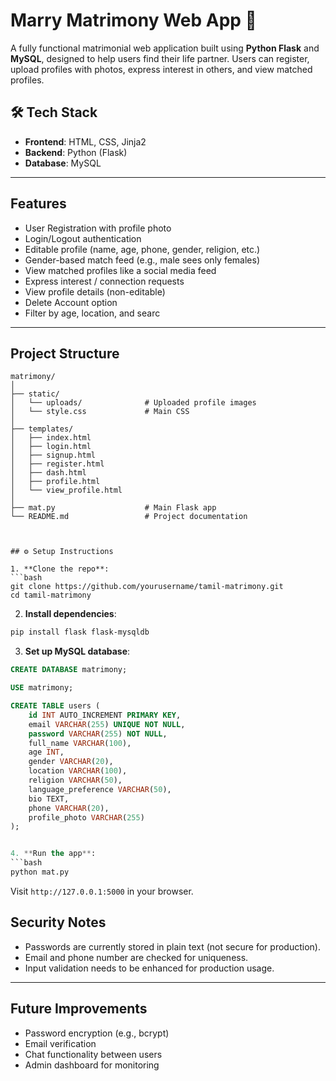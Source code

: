 
# Marry Matrimony Web App 💍

A fully functional matrimonial web application built using **Python Flask** and **MySQL**, designed to help users find their life partner. Users can register, upload profiles with photos, express interest in others, and view matched profiles. 

## 🛠 Tech Stack

- **Frontend**: HTML, CSS, Jinja2
- **Backend**: Python (Flask)
- **Database**: MySQL


---

## Features

-  User Registration with profile photo
-  Login/Logout authentication
-  Editable profile (name, age, phone, gender, religion, etc.)
-  Gender-based match feed (e.g., male sees only females)
-  View matched profiles like a social media feed
-  Express interest / connection requests
-  View profile details (non-editable)
-  Delete Account option
-  Filter by age, location, and searc


---

## Project Structure

```
matrimony/
│
├── static/
│   └── uploads/              # Uploaded profile images
│   └── style.css             # Main CSS
│
├── templates/
│   ├── index.html
│   ├── login.html
│   ├── signup.html
│   ├── register.html
│   ├── dash.html
│   ├── profile.html
│   └── view_profile.html
│
├── mat.py                    # Main Flask app
└── README.md                 # Project documentation



## ⚙️ Setup Instructions

1. **Clone the repo**:
```bash
git clone https://github.com/yourusername/tamil-matrimony.git
cd tamil-matrimony
```

2. **Install dependencies**:
```bash
pip install flask flask-mysqldb
```

3. **Set up MySQL database**:
```sql
CREATE DATABASE matrimony;

USE matrimony;

CREATE TABLE users (
    id INT AUTO_INCREMENT PRIMARY KEY,
    email VARCHAR(255) UNIQUE NOT NULL,
    password VARCHAR(255) NOT NULL,
    full_name VARCHAR(100),
    age INT,
    gender VARCHAR(20),
    location VARCHAR(100),
    religion VARCHAR(50),
    language_preference VARCHAR(50),
    bio TEXT,
    phone VARCHAR(20),
    profile_photo VARCHAR(255)
);


4. **Run the app**:
```bash
python mat.py
```

Visit `http://127.0.0.1:5000` in your browser.



## Security Notes

- Passwords are currently stored in plain text (not secure for production).
- Email and phone number are checked for uniqueness.
- Input validation needs to be enhanced for production usage.

---

## Future Improvements

- Password encryption (e.g., bcrypt)
- Email verification
- Chat functionality between users
- Admin dashboard for monitoring


